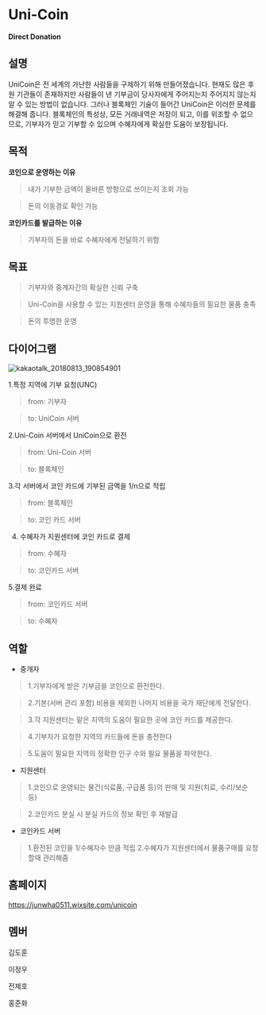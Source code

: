 # Uni-Coin
**Direct Donation**

설명
----
UniCoin은 전 세계의 가난한 사람들을 구제하기 위해 만들어졌습니다. 현재도 많은 후원 기관들이 존재하지만 사람들이 낸 기부금이 당사자에게 주어지는지  주어지지 않는지 알 수 있는 방법이 없습니다. 그러나 블록체인 기술이 들어간 UniCoin은 이러한 문제를 해결해 줍니다. 블록체인의 특성상, 모든 거래내역은 저장이 되고, 이를 위조할 수 없으므로, 기부자가 믿고 기부할 수 있으며 수혜자에게 확실한 도움이 보장됩니다.

목적
----
**코인으로 운영하는 이유**

>내가 기부한 금액이 올바른 방향으로 쓰이는지 조회 가능

>돈의 이동경로 확인 가능

**코인카드를 발급하는 이유**

>기부자의 돈을 바로 수혜자에게 전달하기 위함

목표
----

>기부자와 중계자간의 확실한 신뢰 구축

>Uni-Coin을 사용할 수 있는 지원센터 운영을 통해 수혜자들의 필요한 물품 충족

>돈의 투명한 운영

다이어그램
----

![kakaotalk_20180813_190854901](https://user-images.githubusercontent.com/16622219/44025998-98d7bea2-9f2c-11e8-8d55-3bd280a649a4.png)

1.특정 지역에 기부 요청(UNC)

>from: 기부자

>to: UniCoin 서버


2.Uni-Coin 서버에서 UniCoin으로 환전

>from: Uni-Coin 서버

>to: 블록체인

3.각 서버에서 코인 카드에 기부된 금액을 1/n으로 적립

>from: 블록체인

>to: 코인 카드 서버

4. 수혜자가 지원센터에 코인 카드로 결제

>from: 수혜자

>to: 코인카드 서버

5.결제 완료

>from: 코인카드 서버

>to: 수혜자

역할
----

* 중개자

>1.기부자에게 받은 기부금을 코인으로 환전한다.

>2.기본(서버 관리 포함) 비용을 제외한 나머지 비용을 국가 재단에게 전달한다.

>3.각 지원센터는 맡은 지역의 도움이 필요한 곳에 코인 카드를 제공한다.

>4.기부자가 요청한 지역의 카드들에 돈을 충전한다

>5.도움이 필요한 지역의 정확한 인구 수와 필요 물품을 파악한다.


* 지원센터
>1.코인으로 운영되는 물건(식료품, 구급품 등)의 판매 및 지원(치료, 수리/보순 등)

>2.코인카드 분실 시 분실 카드의 정보 확인 후 재발급

* 코인카드 서버
>1.환전된 코인을 1/수혜자수 만큼 적립
>2.수혜자가 지원센터에서 물품구매를 요청할때 관리해줌

홈페이지
----
https://junwha0511.wixsite.com/unicoin

멤버
----

김도훈

이정우

전제호

홍준화
